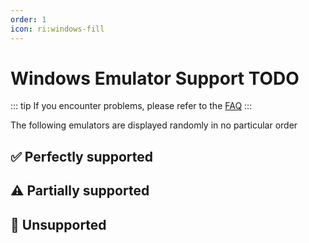 ```yaml
---
order: 1
icon: ri:windows-fill
---
```


# Windows Emulator Support TODO

::: tip
If you encounter problems, please refer to the [FAQ](../FAQ.md)
:::

The following emulators are displayed randomly in no particular order

<script setup>
import MarkdownIt from 'markdown-it'
import MarkdownItAnchor from 'markdown-it-anchor'

const shuffleArray = (array) => {
    for (let i = array.length - 1; i > 0; i--) {
        const j = Math.floor(Math.random() * (i + 1));
        [array[i], array[j]] = [array[j], array[i]];
    }
    return array;
}

const fullySupport = shuffleArray([
`
### ✅ [Bluestacks 5](https://www.bluestacks.com/)
Fully compatible. Need to turn on \`Allow ADB connections\` in the emulator \`Settings\` - \`Engine Settings\`.

- Recommended to download [Offline Installer](https://support.bluestacks.com/hc/en-us/articles/4402611273485-BlueStacks-5-offline-installer) to avoid slow and bundled installation; recommend installing [Android 11](https://support.bluestacks.com/hc/en-us/articles/4402611273485-BlueStacks-5-offline-installer#:~:text=To%20install%20BlueStacks%205%20Android%2011) version; to uninstall it, please use the official [ Uninstall Tool](https://support.bluestacks.com/hc/en-us/articles/360057724751-How-to-uninstall-BlueStacks-5-BlueStacks-X-and-BlueStacks-Services-completely-from-your-PC) to get rid of the residue.
- If the adb port number keeps changing irregularly and is different every time you start it, it may be because your computer has [Hyper-V](https://support.bluestacks.com/hc/en-us/articles/4415238471053-System-requirements-for-BlueStacks-5-on-Hyper-V-enabled-Windows-10-and-11) enabled. MAA will now try to automatically read the port number within the Blue Stacker emulator configuration file, if this does not work/you have a need to multi-open/have more than one emulator kernel installed, please refer to the [Frequently Asked Questions] (... /FAQ.html#Bluestack emulator port number is different every time you start-hyper-v) to make changes. Since Hyper-V runs as administrator, operations that don't involve adb such as auto-shutdown of the emulator, auto-detect connection, etc. also need to run MAA as administrator.
`,
`
### ✅ [MuMu Emulator 12](https://mumu.163.com/)

Fully compatible, with additional support for the exclusive Extreme Control Mode.

- The 'Exit emulator when done’ function may occasionally be abnormal, if you encounter it, please contact MuMu official for feedback;
- If you are using MuMu 12 version 3.5.4 ~ 3.5.7, please disable the 'Keep alive in the background’ function in MuMu 12 Settings - Others. 'Keep alive while hanging in the background’ (see [Official Announcement](https://mumu.163.com/help/20230802/35047_1102450.html) for details);
- You need to check the port information of the corresponding instance through the ADB button of MuMu 12 Multiple Opener when you open more than one instance, and change the port number of the connection address in MAA \`Settings\` - \`Connection Settings\` to the corresponding port.

#### MuMu Screenshot Enhanced Mode

You need to use the official MuMu 12 3.8.13 and later versions, and close the background live. Ark Edition and International Edition are not supported at the moment.

##### Connection Settings

1. Settings → Connection Settings, tick \`Enable MuMu Screenshot Enhanced Mode\`. 2.

2. \`MuMu Emulator Path\` Fill in the path to the \`MuMuPlayer-12.0\` folder, e.g. \`C:\`Program Files\\Netease\\MuMuPlayer-12.0\`.

3. \`Instance Number\` Fill in the serial number of the corresponding emulator in MuMu Multiplayer, e.g. \`0\` for Main Multiplayer.

4. \`Instance Screen\` Fill in \`0\`.

##### About background keep alive

It is recommended to turn it off, at this time the instance screen is always \`0\`.

When it is on, the order of MuMu emulator tabs should be the serial number of the instance screen, e.g. \`0\` for emulator desktop, \`1\` for Tomorrow's Ark client.

Adaptation for backend live is very imperfect, there are always all kinds of inexplicable problems, it is very not recommended.

`,
`
### ✅ [LDPlayer Emulator](https://www.ldmnq.com/)

Fully compatible.

- Raiden 9 is recommended to use version 9.0.57 and above; Raiden 5 is recommended to use version 5.0.67 and above;
- For versions lower than the above, you need to run \`Forced ADB Replacement\` in \`Settings\` - \`Connection\` in order to use efficient touch modes such as Minitouch, MaaTouch, and so on;
`,
`
### ✅ [Nox Emulator](https://www.yeshen.com/)

Fully compatible, but only tested 7 and 9.
`,
`
### ✅ [MEmu Emulator](https://www.xyaz.cn/)

Fully compatible, but less tested.
`,
])

const particallySupport = shuffleArray([
`
### ⚠️ [MuMu Emulator 6](https://mumu.163.com/update/win/)

Support has been dropped since MAA v5.1.0 and NetEase has stopped maintaining it on 15-08-2023.

- No longer support auto-detect connection, need to use generic connection configuration and manually configure adb path and connection address;
- Need to run \`Forced Replacement of ADB\` in \`Settings\` - \`Connection\` to use efficient touch modes such as Minitouch, MaaTouch;
- You need to run MAA with administrator privileges to use the ‘Exit Emulator When Done’ function;
- MuMu 6 default resolution is not supported, you need to change it to \`1280x720\`, \`1920x1080\`, \`2560x1440\` and other 16:9 ratio;
- MuMu 6 multi-open uses the same adb port, so it can't support multi-open MuMu 6.
`,
`
### ⚠️ [Windows Subsystem for Android™️](https://learn.microsoft.com/en-us/windows/android/wsa/)

Support has been dropped since MAA v5.2.0 and will be discontinued by Microsoft on 05-03-2025.

- Requires the use of [custom connection](../details.html#Custom connection) is required;
- WSA 2204 or later (the version number is in the \`About\` page of the subsystem settings), select \`Common Configuration\` for the connection configuration;
- WSA 2203 or older (the version number is at the top of the subsystem setup page), for the connection configuration select \`WSA Older Versions\`;
- Since this software only supports 720p or higher \`16:9\` resolution better, please manually drag the window size as close to the 16:9 ratio as possible. (If your monitor is 16:9, you can press \`F11\` to go full screen);
- Please try to make sure that Tomorrow's Ark is in the foreground and no other Android apps are running in the foreground at the same time, otherwise it may cause the game to pause or the task recognition error;
- WSA's screenshots often somehow capture a white screen, resulting in recognition of abnormalities, or not recommended to use.
`,
`
### ⚠️ [AVD](https://developer.android.com/studio/run/managing-avds)

Theoretical support.

- Starting from Android 10, Minitouch is no longer available when SELinux is in \`Enforcing\` mode, please switch to other touch modes, or switch SELinux **temporary** to \`Permissive\` mode.
- AVD is made for debugging, it is more recommended to use other emulators designed for gaming.
`,
])

const notSupport = shuffleArray([
`
### 🚫 MuMu 手游助手（星云引擎）

不支持，未开放 adb 端口。
`,
`
### 🚫 腾讯手游助手

不支持，未开放 adb 端口。
`,
`
### 🚫 [Google Play 游戏 Beta](https://play.google.com/googleplaygames)

不支持，[玩家客户端](https://developer.android.com/games/playgames/pg-emulator?hl=zh-cn#installing-game-consumer)未开放 adb 端口。
`,
])

const md = (new MarkdownIt()).use(MarkdownItAnchor, { permalink: MarkdownItAnchor.permalink.linkInsideHeader()})

const fullySupportHtml = md.render(fullySupport.join(''))
const partiallySupportHtml = md.render(particallySupport.join(''))
const notSupportHtml = md.render(notSupport.join(''))

</script>

## ✅ Perfectly supported

<ClientOnly><div v-html="fullySupportHtml"></div></ClientOnly>

## ⚠️ Partially supported

<ClientOnly><div v-html="partiallySupportHtml"></div></ClientOnly>

## 🚫 Unsupported

<ClientOnly><div v-html="notSupportHtml"></div></ClientOnly>
